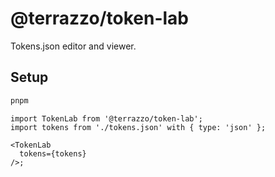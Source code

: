 # @terrazzo/token-lab

Tokens.json editor and viewer.

## Setup

```sh
pnpm
```

```tsx
import TokenLab from '@terrazzo/token-lab';
import tokens from './tokens.json' with { type: 'json' };

<TokenLab
  tokens={tokens}
/>;
```

